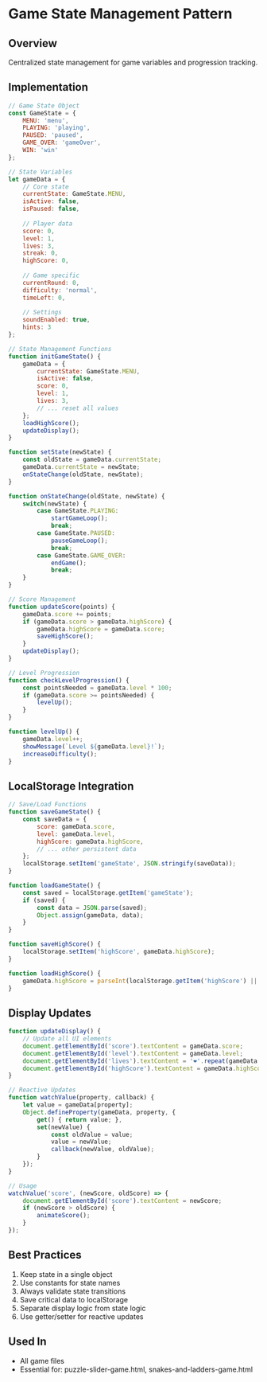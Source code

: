 # Game State Management Pattern

## Overview
Centralized state management for game variables and progression tracking.

## Implementation

```javascript
// Game State Object
const GameState = {
    MENU: 'menu',
    PLAYING: 'playing',
    PAUSED: 'paused',
    GAME_OVER: 'gameOver',
    WIN: 'win'
};

// State Variables
let gameData = {
    // Core state
    currentState: GameState.MENU,
    isActive: false,
    isPaused: false,
    
    // Player data
    score: 0,
    level: 1,
    lives: 3,
    streak: 0,
    highScore: 0,
    
    // Game specific
    currentRound: 0,
    difficulty: 'normal',
    timeLeft: 0,
    
    // Settings
    soundEnabled: true,
    hints: 3
};

// State Management Functions
function initGameState() {
    gameData = {
        currentState: GameState.MENU,
        isActive: false,
        score: 0,
        level: 1,
        lives: 3,
        // ... reset all values
    };
    loadHighScore();
    updateDisplay();
}

function setState(newState) {
    const oldState = gameData.currentState;
    gameData.currentState = newState;
    onStateChange(oldState, newState);
}

function onStateChange(oldState, newState) {
    switch(newState) {
        case GameState.PLAYING:
            startGameLoop();
            break;
        case GameState.PAUSED:
            pauseGameLoop();
            break;
        case GameState.GAME_OVER:
            endGame();
            break;
    }
}

// Score Management
function updateScore(points) {
    gameData.score += points;
    if (gameData.score > gameData.highScore) {
        gameData.highScore = gameData.score;
        saveHighScore();
    }
    updateDisplay();
}

// Level Progression
function checkLevelProgression() {
    const pointsNeeded = gameData.level * 100;
    if (gameData.score >= pointsNeeded) {
        levelUp();
    }
}

function levelUp() {
    gameData.level++;
    showMessage(`Level ${gameData.level}!`);
    increaseDifficulty();
}
```

## LocalStorage Integration

```javascript
// Save/Load Functions
function saveGameState() {
    const saveData = {
        score: gameData.score,
        level: gameData.level,
        highScore: gameData.highScore,
        // ... other persistent data
    };
    localStorage.setItem('gameState', JSON.stringify(saveData));
}

function loadGameState() {
    const saved = localStorage.getItem('gameState');
    if (saved) {
        const data = JSON.parse(saved);
        Object.assign(gameData, data);
    }
}

function saveHighScore() {
    localStorage.setItem('highScore', gameData.highScore);
}

function loadHighScore() {
    gameData.highScore = parseInt(localStorage.getItem('highScore') || '0');
}
```

## Display Updates

```javascript
function updateDisplay() {
    // Update all UI elements
    document.getElementById('score').textContent = gameData.score;
    document.getElementById('level').textContent = gameData.level;
    document.getElementById('lives').textContent = '❤️'.repeat(gameData.lives);
    document.getElementById('highScore').textContent = gameData.highScore;
}

// Reactive Updates
function watchValue(property, callback) {
    let value = gameData[property];
    Object.defineProperty(gameData, property, {
        get() { return value; },
        set(newValue) {
            const oldValue = value;
            value = newValue;
            callback(newValue, oldValue);
        }
    });
}

// Usage
watchValue('score', (newScore, oldScore) => {
    document.getElementById('score').textContent = newScore;
    if (newScore > oldScore) {
        animateScore();
    }
});
```

## Best Practices
1. Keep state in a single object
2. Use constants for state names
3. Always validate state transitions
4. Save critical data to localStorage
5. Separate display logic from state logic
6. Use getter/setter for reactive updates

## Used In
- All game files
- Essential for: puzzle-slider-game.html, snakes-and-ladders-game.html